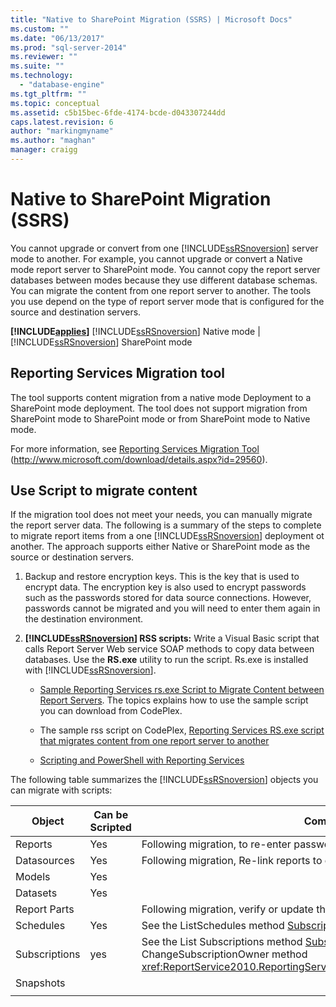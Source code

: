 ```yaml
---
title: "Native to SharePoint Migration (SSRS) | Microsoft Docs"
ms.custom: ""
ms.date: "06/13/2017"
ms.prod: "sql-server-2014"
ms.reviewer: ""
ms.suite: ""
ms.technology: 
  - "database-engine"
ms.tgt_pltfrm: ""
ms.topic: conceptual
ms.assetid: c5b15bec-6fde-4174-bcde-d043307244dd
caps.latest.revision: 6
author: "markingmyname"
ms.author: "maghan"
manager: craigg
---
```

# Native to SharePoint Migration (SSRS)
  You cannot upgrade or convert from one [!INCLUDE[ssRSnoversion](../../includes/ssrsnoversion-md.md)] server mode to another. For example, you cannot upgrade or convert a Native mode report server to SharePoint mode. You cannot copy the report server databases between modes because they use different database schemas. You can migrate the content from one report server to another. The tools you use depend on the type of report server mode that is configured for the source and destination servers.  
  
 **[!INCLUDE[applies](../../includes/applies-md.md)]**  [!INCLUDE[ssRSnoversion](../../includes/ssrsnoversion-md.md)] Native mode | [!INCLUDE[ssRSnoversion](../../includes/ssrsnoversion-md.md)] SharePoint mode  
  
##  <a name="bkmk_native_to_sharepoint"></a> Reporting Services Migration tool  
 The tool supports content migration from a native mode Deployment to a SharePoint mode deployment. The tool does not support migration from SharePoint mode to SharePoint mode or from SharePoint mode to Native mode.  
  
 For more information, see [Reporting Services Migration Tool](http://www.microsoft.com/download/details.aspx?id=29560) (http://www.microsoft.com/download/details.aspx?id=29560).  
  
## Use Script to migrate content  
 If the migration tool does not meet your needs, you can manually migrate the report server data. The following is a summary of the steps to complete to migrate report items from a one [!INCLUDE[ssRSnoversion](../../includes/ssrsnoversion-md.md)] deployment ot another. The approach supports either Native or SharePoint mode as the source or destination servers.  
  
1.  Backup and restore encryption keys. This is the key that is used to encrypt data. The encryption key is also used to encrypt passwords such as the passwords stored for data source connections. However, passwords cannot be migrated and you will need to enter them again in the destination environment.  
  
2.  **[!INCLUDE[ssRSnoversion](../../includes/ssrsnoversion-md.md)] RSS scripts:** Write a Visual Basic script that calls Report Server Web service SOAP methods to copy data between databases. Use the **RS.exe** utility to run the script. Rs.exe is installed with [!INCLUDE[ssRSnoversion](../../includes/ssrsnoversion-md.md)].  
  
    -   [Sample Reporting Services rs.exe Script to Migrate Content between Report Servers](../tools/sample-reporting-services-rs-exe-script-to-copy-content-between-report-servers.md). The topics explains how to use the sample script you can download from CodePlex.  
  
    -   The sample rss script on CodePlex, [Reporting Services RS.exe script that migrates content from one report server to another](http://azuresql.codeplex.com/releases/view/115207)  
  
    -   [Scripting and PowerShell with Reporting Services](../tools/scripting-and-powershell-with-reporting-services.md)  
  
 The following table summarizes the [!INCLUDE[ssRSnoversion](../../includes/ssrsnoversion-md.md)] objects you can migrate with scripts:  
  
|Object|Can be Scripted|Comments|  
|------------|---------------------|--------------|  
|Reports|Yes|Following migration, to re-enter passwords for datasources.|  
|Datasources|Yes|Following migration, Re-link reports to datasources.|  
|Models|Yes||  
|Datasets|Yes||  
|Report Parts||Following migration, verify or update the path to the report parts.|  
|Schedules|Yes|See the ListSchedules method [Subscription and Delivery Methods](../report-server-web-service/methods/subscription-and-delivery-methods.md)|  
|Subscriptions|yes|See the List Subscriptions method [Subscription and Delivery Methods](../report-server-web-service/methods/subscription-and-delivery-methods.md) and the ChangeSubscriptionOwner method <xref:ReportService2010.ReportingService2010.ChangeSubscriptionOwner%2A>|  
|Snapshots|||  
||||  
  
  